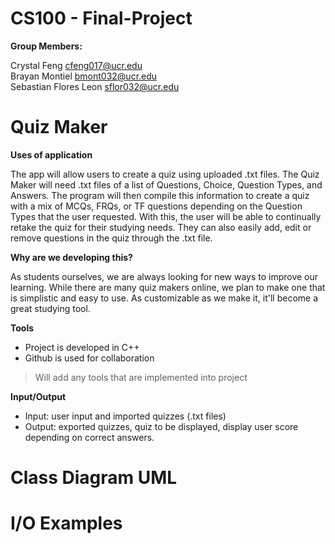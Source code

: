 # CS100 - Final-Project

**Group Members:**

Crystal Feng            cfeng017@ucr.edu\
Brayan Montiel          bmont032@ucr.edu\
Sebastian Flores Leon   sflor032@ucr.edu

# Quiz Maker
**Uses of application**

The app will allow users to create a quiz using uploaded .txt files.
The Quiz Maker will need .txt files of a list of Questions, Choice, Question Types, and Answers.
The program will then compile this information to create a quiz with a mix of MCQs, FRQs, or TF questions depending on the Question Types that the user requested. With this, the user will be able to continually retake the quiz for their studying needs. They can also easily add, edit or remove questions in the quiz through the .txt file.

**Why are we developing this?**

As students ourselves, we are always looking for new ways to improve our learning. While there are many quiz makers online, we plan to make one that is simplistic and easy to use. As customizable as we make it, it'll become a great studying tool.

**Tools**

* Project is developed in C++ 
* Github is used for collaboration
> Will add any tools that are implemented into project

**Input/Output**
* Input: user input and imported quizzes (.txt files)
* Output: exported quizzes, quiz to be displayed, display user score depending on correct answers.



# Class Diagram UML


# I/O Examples


